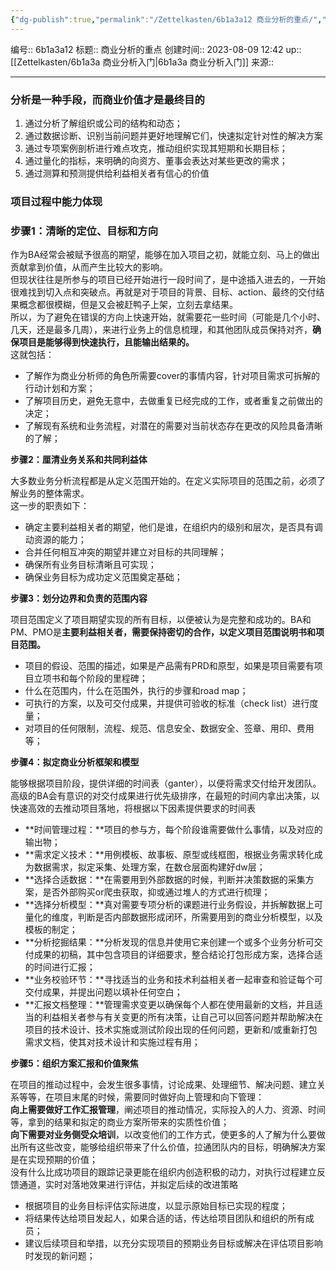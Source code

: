 ```yaml
---
{"dg-publish":true,"permalink":"/Zettelkasten/6b1a3a12 商业分析的重点/","dgPassFrontmatter":true}
---
```


编号:: 6b1a3a12
标题:: 商业分析的重点
创建时间:: 2023-08-09 12:42
up:: [[Zettelkasten/6b1a3a 商业分析入门\|6b1a3a 商业分析入门]]
来源:: 

---

### 分析是一种手段，而商业价值才是最终目的
1. 通过分析了解组织或公司的结构和动态；
2. 通过数据诊断、识别当前问题并更好地理解它们，快速拟定针对性的解决方案
3. 通过专项案例剖析进行难点攻克，推动组织实现其短期和长期目标；
4. 通过量化的指标，来明确的向资方、董事会表达对某些更改的需求；
5. 通过测算和预测提供给利益相关者有信心的价值

### 项目过程中能力体现
### **步骤1：清晰的定位、目标和方向**

作为BA经常会被赋予很高的期望，能够在加入项目之初，就能立刻、马上的做出贡献拿到价值，从而产生比较大的影响。  
但现状往往是所参与的项目已经开始进行一段时间了，是中途插入进去的，一开始很难找到切入点和突破点。再就是对于项目的背景、目标、action、最终的交付结果概念都很模糊，但是又会被赶鸭子上架，立刻去拿结果。  
所以，为了避免在错误的方向上快速开始，就需要花一些时间（可能是几个小时、几天，还是最多几周），来进行业务上的信息梳理，和其他团队成员保持对齐，**确保项目是能够得到快速执行，且能输出结果的。**  
这就包括：

- 了解作为商业分析师的角色所需要cover的事情内容，针对项目需求可拆解的行动计划和方案；
- 了解项目历史，避免无意中，去做重复已经完成的工作，或者重复之前做出的决定；
- 了解现有系统和业务流程，对潜在的需要对当前状态存在更改的风险具备清晰的了解；

**步骤2：厘清业务关系和共同利益体**

大多数业务分析流程都是从定义范围开始的。在定义实际项目的范围之前，必须了解业务的整体需求。  
这一步的职责如下：  

- 确定主要利益相关者的期望，他们是谁，在组织内的级别和层次，是否具有调动资源的能力；
- 合并任何相互冲突的期望并建立对目标的共同理解；
- 确保所有业务目标清晰且可实现；
- 确保业务目标为成功定义范围奠定基础；

**步骤3：划分边界和负责的范围内容**

项目范围定义了项目期望实现的所有目标，以便被认为是完整和成功的。BA和PM、PMO是**主要利益相关者，需要保持密切的合作，以定义项目范围说明书和项目范围。**

- 项目的假设、范围的描述，如果是产品需有PRD和原型，如果是项目需要有项目立项书和每个阶段的里程碑；
- 什么在范围内，什么在范围外，执行的步骤和road map；
- 可执行的方案，以及可交付成果，并提供可验收的标准（check list）进行度量；
- 对项目的任何限制，流程、规范、信息安全、数据安全、签章、用印、费用等；

**步骤4：拟定商业分析框架和模型**

能够根据项目阶段，提供详细的时间表（ganter），以便将需求交付给开发团队。高级的BA会有意识的对交付成果进行优先级排序，在最短的时间内拿出决策，以快速高效的去推动项目落地，将根据以下因素提供要求的时间表

- **时间管理过程：**项目的参与方，每个阶段谁需要做什么事情，以及对应的输出物；
- **需求定义技术：**用例模板、故事板、原型或线框图，根据业务需求转化成为数据需求，拟定采集、处理方案，在数仓层面构建好dw层；
- **选择合适数据：**在需要用到外部数据的时候，判断并决策数据的采集方案，是否外部购买or爬虫获取，抑或通过堆人的方式进行梳理；
- **选择分析模型：**真对需要专项分析的课题进行业务假设，并拆解数据上可量化的维度，判断是否内部数据形成闭环，所需要用到的商业分析模型，以及模板的制定；
- **分析挖掘结果：**分析发现的信息并使用它来创建一个或多个业务分析可交付成果的初稿，其中包含项目的详细要求，整合结论打包形成方案，选择合适的时间进行汇报；
- **业务校验环节：**寻找适当的业务和技术利益相关者一起审查和验证每个可交付成果，并提出问题以填补任何空白；
- **汇报文档整理：**管理需求变更以确保每个人都在使用最新的文档，并且适当的利益相关者参与有关变更的所有决策，让自己可以回答问题并帮助解决在项目的技术设计、技术实施或测试阶段出现的任何问题，更新和/或重新打包需求文档，使其对技术设计和实施过程有用；

**步骤5：组织方案汇报和价值聚焦**

在项目的推动过程中，会发生很多事情，讨论成果、处理细节、解决问题、建立关系等等，在项目末尾的时候，需要同时做好向上管理和向下管理：  
**向上需要做好工作汇报管理**，阐述项目的推动情况，实际投入的人力、资源、时间等，拿到的结果和拟定的商业方案所带来的实质性价值；  
**向下需要对业务侧受众培训**，以改变他们的工作方式，使更多的人了解为什么要做出所有这些改变，能够给组织带来了什么价值，拉通团队内的目标，明确解决方案是在实现预期的价值；  
没有什么比成功项目的跟踪记录更能在组织内创造积极的动力，对执行过程建立反馈通道，实时对落地效果进行评估，并拟定后续的改进策略  

- 根据项目的业务目标评估实际进度，以显示原始目标已实现的程度；
- 将结果传达给项目发起人，如果合适的话，传达给项目团队和组织的所有成员；
- 建议后续项目和举措，以充分实现项目的预期业务目标或解决在评估项目影响时发现的新问题；